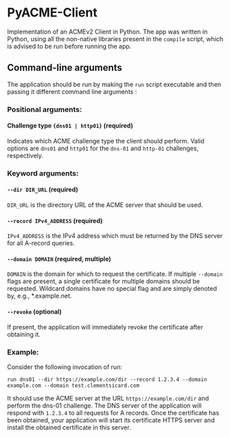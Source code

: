 # PyACME-Client
Implementation of an ACMEv2 Client in Python. The app was written in Python, using all the non-native libraries present in the `compile` script, which is advised to be run before running the app.

## Command-line arguments 

The application should be run by making the `run` script executable and then passing it different command line arguments :

### Positional arguments:


#### Challenge type `{dns01 | http01}` (required)

Indicates which ACME challenge type the client should perform. Valid options are `dns01` and `http01` for the `dns-01` and `http-01` challenges, respectively.


### Keyword arguments:

#### `--dir DIR_URL` (required) 

`DIR_URL` is the directory URL of the ACME server that should be used.

#### `--record IPv4_ADDRESS` (required) 

`IPv4_ADDRESS` is the IPv4 address which must be returned by the DNS server for all A-record queries.

#### `--domain DOMAIN` (required, multiple) 

`DOMAIN` is the domain for  which to request the certificate. If multiple `--domain` flags are present, a single certificate for multiple domains should be requested. Wildcard domains have no special flag and are simply denoted by, e.g., *.example.net.

#### `--revoke` (optional)

If present, the application will immediately revoke the certificate after obtaining it.

### Example:

Consider the following invocation of run:

```run dns01 --dir https://example.com/dir --record 1.2.3.4 --domain example.com --domain test.clementsicard.com```

It should use the ACME server at the URL `https://example.com/dir` and perform the dns-01 challenge. The DNS server of the application will respond with `1.2.3.4` to all requests for A records. Once the certificate has been obtained, your application will start its certificate HTTPS server and install the obtained certificate in this server.
